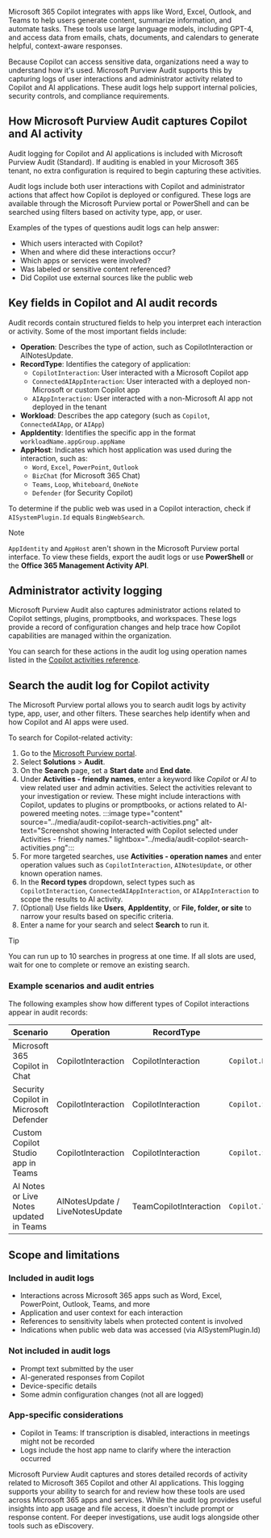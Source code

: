Microsoft 365 Copilot integrates with apps like Word, Excel, Outlook, and Teams to help users generate content, summarize information, and automate tasks. These tools use large language models, including GPT-4, and access data from emails, chats, documents, and calendars to generate helpful, context-aware responses.

Because Copilot can access sensitive data, organizations need a way to understand how it's used. Microsoft Purview Audit supports this by capturing logs of user interactions and administrator activity related to Copilot and AI applications. These audit logs help support internal policies, security controls, and compliance requirements.

## How Microsoft Purview Audit captures Copilot and AI activity

Audit logging for Copilot and AI applications is included with Microsoft Purview Audit (Standard). If auditing is enabled in your Microsoft 365 tenant, no extra configuration is required to begin capturing these activities.

Audit logs include both user interactions with Copilot and administrator actions that affect how Copilot is deployed or configured. These logs are available through the Microsoft Purview portal or PowerShell and can be searched using filters based on activity type, app, or user.

Examples of the types of questions audit logs can help answer:

- Which users interacted with Copilot?
- When and where did these interactions occur?
- Which apps or services were involved?
- Was labeled or sensitive content referenced?
- Did Copilot use external sources like the public web

## Key fields in Copilot and AI audit records

Audit records contain structured fields to help you interpret each interaction or activity. Some of the most important fields include:

- **Operation**: Describes the type of action, such as CopilotInteraction or AINotesUpdate.
- **RecordType**: Identifies the category of application:
  - `CopilotInteraction`: User interacted with a Microsoft Copilot app
  - `ConnectedAIAppInteraction`: User interacted with a deployed non-Microsoft or custom Copilot app
  - `AIAppInteraction`: User interacted with a non-Microsoft AI app not deployed in the tenant
- **Workload**: Describes the app category (such as `Copilot`, `ConnectedAIApp`, or `AIApp`)
- **AppIdentity**: Identifies the specific app in the format `workloadName.appGroup.appName`
- **AppHost**: Indicates which host application was used during the interaction, such as:
  - `Word`, `Excel`, `PowerPoint`, `Outlook`
  - `BizChat` (for Microsoft 365 Chat)
  - `Teams`, `Loop`, `Whiteboard`, `OneNote`
  - `Defender` (for Security Copilot)

To determine if the public web was used in a Copilot interaction, check if `AISystemPlugin.Id` equals `BingWebSearch`.

> [!NOTE]
> `AppIdentity` and `AppHost` aren't shown in the Microsoft Purview portal interface. To view these fields, export the audit logs or use **PowerShell** or the **Office 365 Management Activity API**.

## Administrator activity logging

Microsoft Purview Audit also captures administrator actions related to Copilot settings, plugins, promptbooks, and workspaces. These logs provide a record of configuration changes and help trace how Copilot capabilities are managed within the organization.

You can search for these actions in the audit log using operation names listed in the [Copilot activities reference](/purview/audit-log-activities#copilot-activities?azure-portal=true).

## Search the audit log for Copilot activity

The Microsoft Purview portal allows you to search audit logs by activity type, app, user, and other filters. These searches help identify when and how Copilot and AI apps were used.

To search for Copilot-related activity:

1. Go to the [Microsoft Purview portal](https://purview.microsoft.com/?azure-portal=true).
1. Select **Solutions** > **Audit**.
1. On the **Search** page, set a **Start date** and **End date**.
1. Under **Activities - friendly names**, enter a keyword like _Copilot_ or _AI_ to view related user and admin activities. Select the activities relevant to your investigation or review. These might include interactions with Copilot, updates to plugins or promptbooks, or actions related to AI-powered meeting notes.
   :::image type="content" source="../media/audit-copilot-search-activities.png" alt-text="Screenshot showing Interacted with Copilot selected under Activities - friendly names." lightbox="../media/audit-copilot-search-activities.png":::
1. For more targeted searches, use **Activities - operation names** and enter operation values such as `CopilotInteraction`, `AINotesUpdate`, or other known operation names.
1. In the **Record types** dropdown, select types such as `CopilotInteraction`, `ConnectedAIAppInteraction`, or `AIAppInteraction` to scope the results to AI activity.
1. (Optional) Use fields like **Users**, **AppIdentity**, or **File, folder, or site** to narrow your results based on specific criteria.
1. Enter a name for your search and select **Search** to run it.

> [!TIP]
> You can run up to 10 searches in progress at one time. If all slots are used, wait for one to complete or remove an existing search.

### Example scenarios and audit entries

The following examples show how different types of Copilot interactions appear in audit records:

| Scenario | Operation | RecordType | AppIdentity | AppHost |
|-----|-----|-----|-----|-----|
| Microsoft 365 Copilot in Chat | CopilotInteraction | CopilotInteraction | `Copilot.MicrosoftCopilot.BizChat` | BizChat |
| Security Copilot in Microsoft Defender | CopilotInteraction | CopilotInteraction | `Copilot.Security.SecurityCopilot` | Defender |
| Custom Copilot Studio app in Teams | CopilotInteraction | CopilotInteraction | `Copilot.Studio.<GUID>` | Teams |
| AI Notes or Live Notes updated in Teams | AINotesUpdate / LiveNotesUpdate | TeamCopilotInteraction | `Copilot.TeamCopilot.*` | Teams |

## Scope and limitations

### Included in audit logs

- Interactions across Microsoft 365 apps such as Word, Excel, PowerPoint, Outlook, Teams, and more
- Application and user context for each interaction
- References to sensitivity labels when protected content is involved
- Indications when public web data was accessed (via AISystemPlugin.Id)

### Not included in audit logs

- Prompt text submitted by the user
- AI-generated responses from Copilot
- Device-specific details
- Some admin configuration changes (not all are logged)

### App-specific considerations

- Copilot in Teams: If transcription is disabled, interactions in meetings might not be recorded
- Logs include the host app name to clarify where the interaction occurred

Microsoft Purview Audit captures and stores detailed records of activity related to Microsoft 365 Copilot and other AI applications. This logging supports your ability to search for and review how these tools are used across Microsoft 365 apps and services. While the audit log provides useful insights into app usage and file access, it doesn't include prompt or response content. For deeper investigations, use audit logs alongside other tools such as eDiscovery.
